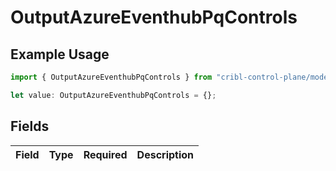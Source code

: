 # OutputAzureEventhubPqControls

## Example Usage

```typescript
import { OutputAzureEventhubPqControls } from "cribl-control-plane/models/operations";

let value: OutputAzureEventhubPqControls = {};
```

## Fields

| Field       | Type        | Required    | Description |
| ----------- | ----------- | ----------- | ----------- |
